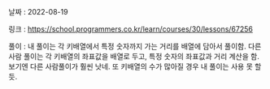 날짜 : 2022-08-19

링크 : https://school.programmers.co.kr/learn/courses/30/lessons/67256

풀이 :
내 풀이는 각 키배열에서 특정 숫자까지 가는 거리를 배열에 담아서 풀이함.
다른 사람 풀이는 각 키배열의 좌표값을 배열로 두고, 특정 숫자의 좌표값과 거리 계산을 함.
보기엔 다른 사람풀이가 훨씬 낫네.
또 키배열의 수가 많아질 경우 내 풀이는 사용 못 할듯.
